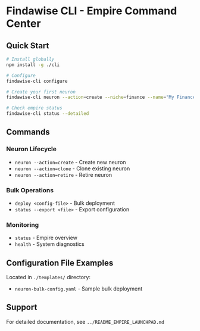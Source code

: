 # Findawise CLI - Empire Command Center

## Quick Start

```bash
# Install globally
npm install -g ./cli

# Configure
findawise-cli configure

# Create your first neuron
findawise-cli neuron --action=create --niche=finance --name="My Finance Hub"

# Check empire status
findawise-cli status --detailed
```

## Commands

### Neuron Lifecycle
- `neuron --action=create` - Create new neuron
- `neuron --action=clone` - Clone existing neuron  
- `neuron --action=retire` - Retire neuron

### Bulk Operations
- `deploy <config-file>` - Bulk deployment
- `status --export <file>` - Export configuration

### Monitoring
- `status` - Empire overview
- `health` - System diagnostics

## Configuration File Examples

Located in `./templates/` directory:
- `neuron-bulk-config.yaml` - Sample bulk deployment

## Support

For detailed documentation, see `../README_EMPIRE_LAUNCHPAD.md`